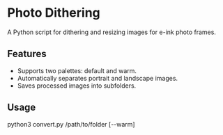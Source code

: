 # Photo Dithering
A Python script for dithering and resizing images for e-ink photo frames.

## Features
- Supports two palettes: default and warm.
- Automatically separates portrait and landscape images.
- Saves processed images into subfolders.

## Usage

python3 convert.py /path/to/folder [--warm]
